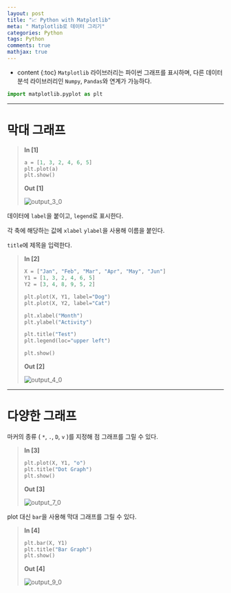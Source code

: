 ```yaml
---
layout: post
title: "📈 Python with Matplotlib"
meta: " Matplotlib로 데이터 그리기"
categories: Python
tags: Python
comments: true
mathjax: true
---
```




* content
{:toc}
`Matplotlib` 라이브러리는 파이썬 그래프를 표시하며, 다른 데이터 분석 라이브러리인 `Numpy`, `Pandas`와 연계가 가능하다.


```python
import matplotlib.pyplot as plt
```

---

# 막대 그래프

>**In [1]**
>
>
>```python
>a = [1, 3, 2, 4, 6, 5]
>plt.plot(a)
>plt.show()
>```
>
>**Out [1]**
>
>![output_3_0](https://user-images.githubusercontent.com/83929217/135742302-f29c6aef-afd3-4b0c-8723-a1bba9587250.png)

데이터에 `label`을 붙이고, `legend`로 표시한다.

각 축에 해당하는 값에 `xlabel` `ylabel`을 사용해 이름을 붙인다.

`title`에 제목을 입력한다.

>**In [2]**
>
>```python
>X = ["Jan", "Feb", "Mar", "Apr", "May", "Jun"]
>Y1 = [1, 3, 2, 4, 6, 5]
>Y2 = [3, 4, 8, 9, 5, 2]
>
>plt.plot(X, Y1, label="Dog")
>plt.plot(X, Y2, label="Cat")
>
>plt.xlabel("Month")
>plt.ylabel("Activity")
>
>plt.title("Test")
>plt.legend(loc="upper left")
>
>plt.show()
>```
>
>**Out [2]**
>
>![output_4_0](https://user-images.githubusercontent.com/83929217/135742316-1cf8925a-dc16-4005-a450-330bb858814a.png)

---

# 다양한 그래프

마커의 종류 ( `*`, `.`, `D`, `v` )를 지정해 점 그래프를 그릴 수 있다. 

>**In [3]**
>
>
>```python
>plt.plot(X, Y1, "o")
>plt.title("Dot Graph")
>plt.show()
>```
>
>**Out [3]**
>
>![output_7_0](https://user-images.githubusercontent.com/83929217/135742348-ce563518-0c1f-4a3c-afc8-5bdac43451dd.png)

plot 대신 `bar`을 사용해 막대 그래프를 그릴 수 있다.

>**In [4]**
>
>
>```python
>plt.bar(X, Y1)
>plt.title("Bar Graph")
>plt.show()
>```
>
>**Out [4]**
>
>![output_9_0](https://user-images.githubusercontent.com/83929217/135742350-09c57e63-9d7a-4b7e-bdaf-9103e3687c5a.png)
>
>

